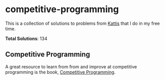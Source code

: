 # competitive-programming

This is a collection of solutions to problems from [Kattis](https://open.kattis.com) that I do in my free time.

**Total Solutions**: 134

## Competitive Programming

A great resource to learn from from and improve at competitive programming is the book, [Competitive Programming](https://cpbook.net/).
